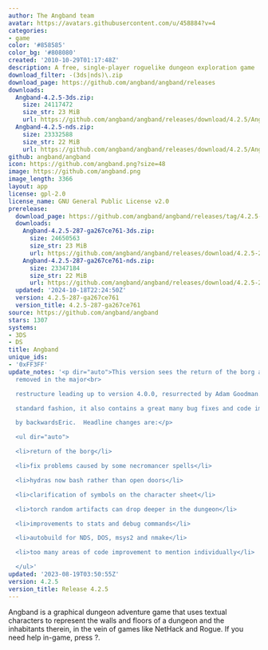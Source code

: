 ```yaml
---
author: The Angband team
avatar: https://avatars.githubusercontent.com/u/458884?v=4
categories:
- game
color: '#858585'
color_bg: '#808080'
created: '2010-10-29T01:17:48Z'
description: A free, single-player roguelike dungeon exploration game
download_filter: -(3ds|nds)\.zip
download_page: https://github.com/angband/angband/releases
downloads:
  Angband-4.2.5-3ds.zip:
    size: 24117472
    size_str: 23 MiB
    url: https://github.com/angband/angband/releases/download/4.2.5/Angband-4.2.5-3ds.zip
  Angband-4.2.5-nds.zip:
    size: 23332588
    size_str: 22 MiB
    url: https://github.com/angband/angband/releases/download/4.2.5/Angband-4.2.5-nds.zip
github: angband/angband
icon: https://github.com/angband.png?size=48
image: https://github.com/angband.png
image_length: 3366
layout: app
license: gpl-2.0
license_name: GNU General Public License v2.0
prerelease:
  download_page: https://github.com/angband/angband/releases/tag/4.2.5-287-ga267ce761
  downloads:
    Angband-4.2.5-287-ga267ce761-3ds.zip:
      size: 24650563
      size_str: 23 MiB
      url: https://github.com/angband/angband/releases/download/4.2.5-287-ga267ce761/Angband-4.2.5-287-ga267ce761-3ds.zip
    Angband-4.2.5-287-ga267ce761-nds.zip:
      size: 23347184
      size_str: 22 MiB
      url: https://github.com/angband/angband/releases/download/4.2.5-287-ga267ce761/Angband-4.2.5-287-ga267ce761-nds.zip
  updated: '2024-10-18T22:24:50Z'
  version: 4.2.5-287-ga267ce761
  version_title: 4.2.5-287-ga267ce761
source: https://github.com/angband/angband
stars: 1307
systems:
- 3DS
- DS
title: Angband
unique_ids:
- '0xFF3FF'
update_notes: '<p dir="auto">This version sees the return of the borg automatic player,
  removed in the major<br>

  restructure leading up to version 4.0.0, resurrected by Adam Goodman.  In now<br>

  standard fashion, it also contains a great many bug fixes and code improvements<br>

  by backwardsEric.  Headline changes are:</p>

  <ul dir="auto">

  <li>return of the borg</li>

  <li>fix problems caused by some necromancer spells</li>

  <li>hydras now bash rather than open doors</li>

  <li>clarification of symbols on the character sheet</li>

  <li>torch random artifacts can drop deeper in the dungeon</li>

  <li>improvements to stats and debug commands</li>

  <li>autobuild for NDS, DOS, msys2 and nmake</li>

  <li>too many areas of code improvement to mention individually</li>

  </ul>'
updated: '2023-08-19T03:50:55Z'
version: 4.2.5
version_title: Release 4.2.5
---
```

Angband is a graphical dungeon adventure game that uses textual characters to represent the walls and floors of a dungeon and the inhabitants therein, in the vein of games like NetHack and Rogue. If you need help in-game, press ?.